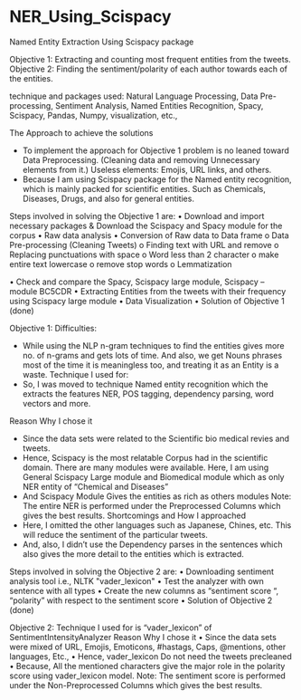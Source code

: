 # NER_Using_Scispacy
Named Entity Extraction Using Scispacy package


Objective 1: Extracting and counting most frequent entities from the tweets.
Objective 2: Finding the sentiment/polarity of each author towards each of the entities.

technique and packages used: Natural Language Processing, Data Pre-processing, Sentiment Analysis, Named Entities Recognition, Spacy, Scispacy, Pandas, Numpy, visualization, etc.,

The Approach to achieve the solutions

-	To implement the approach for Objective 1 problem is no leaned toward Data Preprocessing. (Cleaning data and removing Unnecessary elements from it.) Useless elements: Emojis, URL links, and others.
-	Because I am using Scispacy package for the Named entity recognition, which is mainly packed for scientific entities. Such as Chemicals, Diseases, Drugs, and also for general entities.

Steps involved in solving the Objective 1 are:
•	Download and import necessary packages & Download the Scispacy and Spacy module for the corpus
•	Raw data analysis
•	Conversion of Raw data to Data frame
o	Data Pre-processing (Cleaning Tweets)
o	Finding text with URL and remove
o	Replacing punctuations with space
o	Word less than 2 character
o	make entire text lowercase
o	remove stop words
o	Lemmatization

•	Check and compare the Spacy, Scispacy large module, Scispacy – module BC5CDR
•	 Extracting Entities from the tweets with their frequency using Scispacy large module
•	Data Visualization
•	Solution of Objective 1 (done)

Objective 1:
Difficulties:
-	While using the NLP n-gram techniques to find the entities gives more no. of n-grams and gets lots of time. And also, we get Nouns phrases most of the time it is meaningless too, and treating it as an Entity is a waste.
Technique I used for:
-	So, I was moved to technique Named entity recognition which the extracts the features NER, POS tagging, dependency parsing, word vectors and more.

Reason Why I chose it
-	Since the data sets were related to the Scientific bio medical revies and tweets. 
-	Hence, Scispacy is the most relatable Corpus had in the scientific domain. There are many modules were available. Here, I am using General Scispacy Large module and Biomedical module which as only NER entity of “Chemical and Diseases”
-	And Scispacy Module Gives the entities as rich as others modules
Note:	The entire NER is performed under the Preprocessed Columns which gives the best results.
Shortcomings and How I approached
-	Here, I omitted the other languages such as Japanese, Chines, etc. This will reduce the sentiment of the particular tweets.
-	And, also, I didn’t use the Dependency parses in the sentences which also gives the more detail to the entities which is extracted.

Steps involved in solving the Objective 2 are:
•	Downloading sentiment analysis tool i.e., NLTK "vader_lexicon"
•	Test the analyzer with own sentence with all types
•	Create the new columns as “sentiment score “, “polarity” with respect to the sentiment score
•	Solution of Objective 2 (done)

Objective 2:
Technique I used for is “vader_lexicon” of SentimentIntensityAnalyzer
Reason Why I chose it
•	Since the data sets were mixed of URL, Emojis, Emoticons, #hastags, Caps, @mentions, other languages, Etc., 
•	Hence, vader_lexicon Do not need the tweets precleaned
•	Because, All the mentioned characters give the major role in the polarity score using vader_lexicon model.
Note:	The sentiment score is performed under the Non-Preprocessed Columns which gives the best results.


